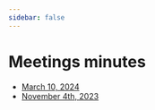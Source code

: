 ```yaml
---
sidebar: false
---
```


# Meetings minutes

- [March 10, 2024](./meetings/2024-03-10-sc2.html)
- [November 4th, 2023](./meetings/2023-11-04-sc.html)
